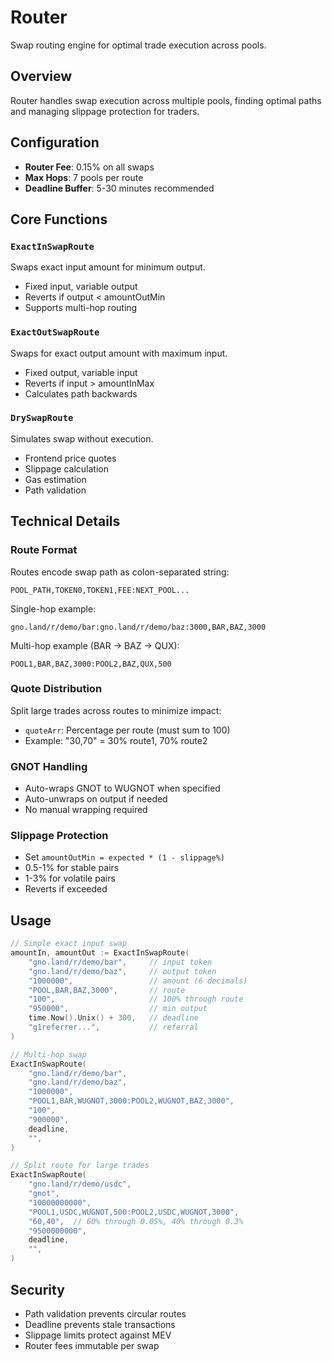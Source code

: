 # Router

Swap routing engine for optimal trade execution across pools.

## Overview

Router handles swap execution across multiple pools, finding optimal paths and managing slippage protection for traders.

## Configuration

- **Router Fee**: 0.15% on all swaps
- **Max Hops**: 7 pools per route
- **Deadline Buffer**: 5-30 minutes recommended

## Core Functions

### `ExactInSwapRoute`
Swaps exact input amount for minimum output.
- Fixed input, variable output
- Reverts if output < amountOutMin
- Supports multi-hop routing

### `ExactOutSwapRoute`
Swaps for exact output amount with maximum input.
- Fixed output, variable input  
- Reverts if input > amountInMax
- Calculates path backwards

### `DrySwapRoute`
Simulates swap without execution.
- Frontend price quotes
- Slippage calculation
- Gas estimation
- Path validation

## Technical Details

### Route Format
Routes encode swap path as colon-separated string:
```
POOL_PATH,TOKEN0,TOKEN1,FEE:NEXT_POOL...
```

Single-hop example:
```
gno.land/r/demo/bar:gno.land/r/demo/baz:3000,BAR,BAZ,3000
```

Multi-hop example (BAR → BAZ → QUX):
```
POOL1,BAR,BAZ,3000:POOL2,BAZ,QUX,500
```

### Quote Distribution
Split large trades across routes to minimize impact:
- `quoteArr`: Percentage per route (must sum to 100)
- Example: "30,70" = 30% route1, 70% route2

### GNOT Handling
- Auto-wraps GNOT to WUGNOT when specified
- Auto-unwraps on output if needed
- No manual wrapping required

### Slippage Protection
- Set `amountOutMin = expected * (1 - slippage%)`
- 0.5-1% for stable pairs
- 1-3% for volatile pairs
- Reverts if exceeded

## Usage

```go
// Simple exact input swap
amountIn, amountOut := ExactInSwapRoute(
    "gno.land/r/demo/bar",     // input token
    "gno.land/r/demo/baz",     // output token
    "1000000",                 // amount (6 decimals)
    "POOL,BAR,BAZ,3000",       // route
    "100",                     // 100% through route
    "950000",                  // min output
    time.Now().Unix() + 300,   // deadline
    "g1referrer...",           // referral
)

// Multi-hop swap
ExactInSwapRoute(
    "gno.land/r/demo/bar",
    "gno.land/r/demo/baz",
    "1000000",
    "POOL1,BAR,WUGNOT,3000:POOL2,WUGNOT,BAZ,3000",
    "100",
    "900000",
    deadline,
    "",
)

// Split route for large trades
ExactInSwapRoute(
    "gno.land/r/demo/usdc",
    "gnot",
    "10000000000",
    "POOL1,USDC,WUGNOT,500:POOL2,USDC,WUGNOT,3000",
    "60,40",  // 60% through 0.05%, 40% through 0.3%
    "9500000000",
    deadline,
    "",
)
```

## Security

- Path validation prevents circular routes
- Deadline prevents stale transactions
- Slippage limits protect against MEV
- Router fees immutable per swap